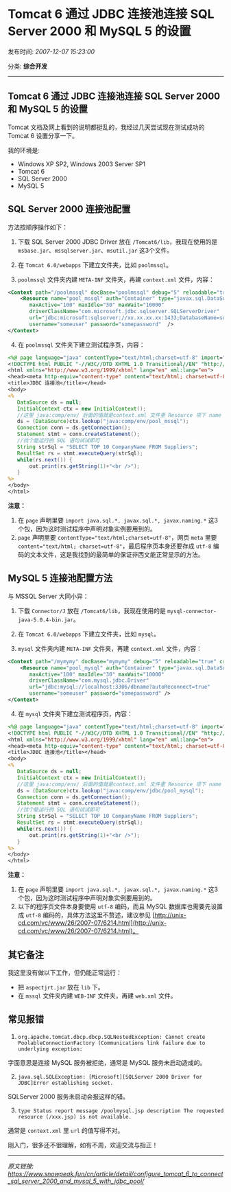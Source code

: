 # Tomcat 6 通过 JDBC 连接池连接 SQL Server 2000 和 MySQL 5 的设置

发布时间: *2007-12-07 15:23:00*

分类: __综合开发__

---------

## Tomcat 6 通过 JDBC 连接池连接 SQL Server 2000 和 MySQL 5 的设置

Tomcat 文档及网上看到的说明都挺乱的，我经过几天尝试现在测试成功的Tomcat 6 设置分享一下。

我的环境是:

- Windows XP SP2, Windows 2003 Server SP1
- Tomcat 6
- SQL Server 2000
- MySQL 5

## SQL Server 2000 连接池配置

方法按顺序操作如下：

1. 下载 SQL Server 2000 JDBC Driver 放在 `/Tomcat6/lib`，我现在使用的是 `msbase.jar`、`mssqlserver.jar`、`msutil.jar` 这3个文件。

2. 在 `Tomcat 6.0/webapps` 下建立文件夹，比如 `poolmssql`。

3. `poolmssql` 文件夹内建 `META-INF` 文件夹，再建 `context.xml` 文件，内容：

```xml
<Context path="/poolmssql" docBase="poolmssql" debug="5" reloadable="true" crossContext="true">
    <Resource name="pool_mssql" auth="Container" type="javax.sql.DataSource"
       maxActive="100" maxIdle="30" maxWait="10000"
       driverClassName="com.microsoft.jdbc.sqlserver.SQLServerDriver"
       url="jdbc:microsoft:sqlserver://xx.xx.xx.xx:1433;DatabaseName=somedb"
       username="someuser" password="somepassword"  />
</Context>
```

4. 在 `poolmssql` 文件夹下建立测试程序页，内容：

```jsp
<%@ page language="java" contentType="text/html;charset=utf-8" import="java.sql.*, javax.sql.*, javax.naming.*" %>
<!DOCTYPE html PUBLIC "-//W3C//DTD XHTML 1.0 Transitional//EN" "http://www.w3.org/TR/xhtml1/DTD/xhtml1-transitional.dtd">
<html xmlns="http://www.w3.org/1999/xhtml" lang="en" xml:lang="en">
<head><meta http-equiv="content-type" content="text/html; charset=utf-8" />
<title>JDBC 连接池</title></head>
<body>
<%
   DataSource ds = null;
   InitialContext ctx = new InitialContext();
   //这里 java:comp/env/ 后面的值就是context.xml 文件里 Resource 项下 name 的值 "jdbc/pool_mssql"
   ds = (DataSource)ctx.lookup("java:comp/env/pool_mssql");
   Connection conn = ds.getConnection();
   Statement stmt = conn.createStatement();
   //找个能运行的 SQL 语句试试即可
   String strSql = "SELECT TOP 10 CompanyName FROM Suppliers";
   ResultSet rs = stmt.executeQuery(strSql);
   while(rs.next()) {
       out.print(rs.getString(1)+"<br />");
   }
%>
</body>
</html>
```

**注意：**

1. 在 `page` 声明里要 `import java.sql.*, javax.sql.*, javax.naming.*` 这3个包，因为这时测试程序中声明对象实例要用到的。
2. `page` 声明里要 `contentType="text/html;charset=utf-8"`，网页 `meta` 里要 `content="text/html; charset=utf-8"`，最后程序页本身还要存成 `utf-8` 编码的文本文件，这是我找到的最简单的保证非西文能正常显示的方法。

## MySQL 5 连接池配置方法

与 MSSQL Server 大同小异：

1. 下载 `Connector/J` 放在 `/Tomcat6/lib`，我现在使用的是 `mysql-connector-java-5.0.4-bin.jar`。

2. 在 `Tomcat 6.0/webapps` 下建立文件夹，比如 `mysql`。

3. `mysql` 文件夹内建 `META-INF` 文件夹，再建 `context.xml` 文件，内容：

```xml
<Context path="/mymymy" docBase="mymymy" debug="5" reloadable="true" crossContext="true">
    <Resource name="pool_mysql" auth="Container" type="javax.sql.DataSource"
       maxActive="100" maxIdle="30" maxWait="10000"
       driverClassName="com.mysql.jdbc.Driver"
       url="jdbc:mysql://localhost:3306/dbname?autoReconnect=true"
       username="someuser" password="somepassword" />
</Context>
```

4. 在 `mysql` 文件夹下建立测试程序页，内容：

```jsp
<%@ page language="java" contentType="text/html;charset=utf-8" import="java.sql.*, javax.sql.*, javax.naming.*" %>
<!DOCTYPE html PUBLIC "-//W3C//DTD XHTML 1.0 Transitional//EN" "http://www.w3.org/TR/xhtml1/DTD/xhtml1-transitional.dtd">
<html xmlns="http://www.w3.org/1999/xhtml" lang="en" xml:lang="en">
<head><meta http-equiv="content-type" content="text/html; charset=utf-8" />
<title>JDBC 连接池</title></head>
<body>
<%
   DataSource ds = null;
   InitialContext ctx = new InitialContext();
   //这里 java:comp/env/ 后面的值就是context.xml 文件里 Resource 项下 name 的值 "jdbc/pool_mysql"
   ds = (DataSource)ctx.lookup("java:comp/env/jdbc/pool_mysql");
   Connection conn = ds.getConnection();
   Statement stmt = conn.createStatement();
   //找个能运行的 SQL 语句试试即可
   String strSql = "SELECT TOP 10 CompanyName FROM Suppliers";
   ResultSet rs = stmt.executeQuery(strSql);
   while(rs.next()) {
       out.print(rs.getString(1)+"<br />");
   }
%>
</body>
</html>
```

**注意：**

1. 在 `page` 声明里要 `import java.sql.*, javax.sql.*, javax.naming.*` 这3个包，因为这时测试程序中声明对象实例要用到的。
2. 以下的程序页文件本身要使用 `utf-8` 编码，而且 MySQL 数据库也需要先设置成 `utf-8` 编码的，具体方法这里不赘述，建议参见 [http://unix-cd.com/vc/www/26/2007-07/6214.html](http://unix-cd.com/vc/www/26/2007-07/6214.html)。

## 其它备注

我这里没有做以下工作，但仍能正常运行：

- 把 `aspectjrt.jar` 放在 `lib` 下。
- 在 `mssql` 文件夹内建 `WEB-INF` 文件夹，再建 `web.xml` 文件。

## 常见报错

1. `org.apache.tomcat.dbcp.dbcp.SQLNestedException: Cannot create PoolableConnectionFactory (Communications link failure due to underlying exception:`

字面意思是连接 MySQL 服务被拒绝，通常是 MySQL 服务未启动造成的。

2. `java.sql.SQLException: [Microsoft][SQLServer 2000 Driver for JDBC]Error establishing socket.`

SQLServer 2000 服务未启动会报这样的错。

3. `type Status report message /poolmysql.jsp description The requested resource (/xxx.jsp) is not available.`

通常是 `context.xml` 里 `url` 的值写得不对。

刚入门，很多还不很理解，如有不周，欢迎交流与指正！

---
*原文链接: https://www.snowpeak.fun/cn/article/detail/configure_tomcat_6_to_connect_sql_server_2000_and_mysql_5_with_jdbc_pool/*
